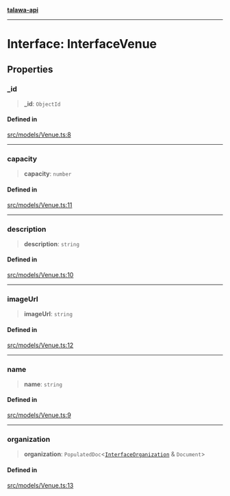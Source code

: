 [**talawa-api**](../../../README.md)

***

# Interface: InterfaceVenue

## Properties

### \_id

> **\_id**: `ObjectId`

#### Defined in

[src/models/Venue.ts:8](https://github.com/Suyash878/talawa-api/blob/f376d03c37e9acd046e7cc983947432c95f74442/src/models/Venue.ts#L8)

***

### capacity

> **capacity**: `number`

#### Defined in

[src/models/Venue.ts:11](https://github.com/Suyash878/talawa-api/blob/f376d03c37e9acd046e7cc983947432c95f74442/src/models/Venue.ts#L11)

***

### description

> **description**: `string`

#### Defined in

[src/models/Venue.ts:10](https://github.com/Suyash878/talawa-api/blob/f376d03c37e9acd046e7cc983947432c95f74442/src/models/Venue.ts#L10)

***

### imageUrl

> **imageUrl**: `string`

#### Defined in

[src/models/Venue.ts:12](https://github.com/Suyash878/talawa-api/blob/f376d03c37e9acd046e7cc983947432c95f74442/src/models/Venue.ts#L12)

***

### name

> **name**: `string`

#### Defined in

[src/models/Venue.ts:9](https://github.com/Suyash878/talawa-api/blob/f376d03c37e9acd046e7cc983947432c95f74442/src/models/Venue.ts#L9)

***

### organization

> **organization**: `PopulatedDoc`\<[`InterfaceOrganization`](../../Organization/interfaces/InterfaceOrganization.md) & `Document`\>

#### Defined in

[src/models/Venue.ts:13](https://github.com/Suyash878/talawa-api/blob/f376d03c37e9acd046e7cc983947432c95f74442/src/models/Venue.ts#L13)
